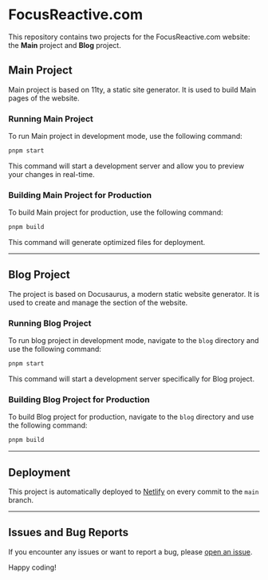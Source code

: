 # FocusReactive.com

This repository contains two projects for the FocusReactive.com website: the **Main** project and **Blog** project.

## Main Project

Main project is based on 11ty, a static site generator. It is used to build Main pages of the website.

### Running Main Project

To run Main project in development mode, use the following command:

```bash
pnpm start
```

This command will start a development server and allow you to preview your changes in real-time.

### Building Main Project for Production

To build Main project for production, use the following command:

```bash
pnpm build
```

This command will generate optimized files for deployment.

---

## Blog Project

The project is based on Docusaurus, a modern static website generator. It is used to create and manage the section of the website.

### Running Blog Project

To run blog project in development mode, navigate to the `blog` directory and use the following command:

```bash
pnpm start
```

This command will start a development server specifically for Blog project.

### Building Blog Project for Production

To build Blog project for production, navigate to the `blog` directory and use the following command:

```bash
pnpm build
```

---

## Deployment

This project is automatically deployed to [Netlify](https://www.netlify.com/) on every commit to the `main` branch.

---

## Issues and Bug Reports

If you encounter any issues or want to report a bug, please [open an issue](https://github.com/focusreactive/focusreactive.com-site/issues).

Happy coding!
